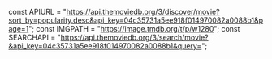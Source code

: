 const APIURL =
"https://api.themoviedb.org/3/discover/movie?sort_by=popularity.desc&api_key=04c35731a5ee918f014970082a0088b1&page=1";
const IMGPATH = "https://image.tmdb.org/t/p/w1280";
const SEARCHAPI =
"https://api.themoviedb.org/3/search/movie?&api_key=04c35731a5ee918f014970082a0088b1&query=";
